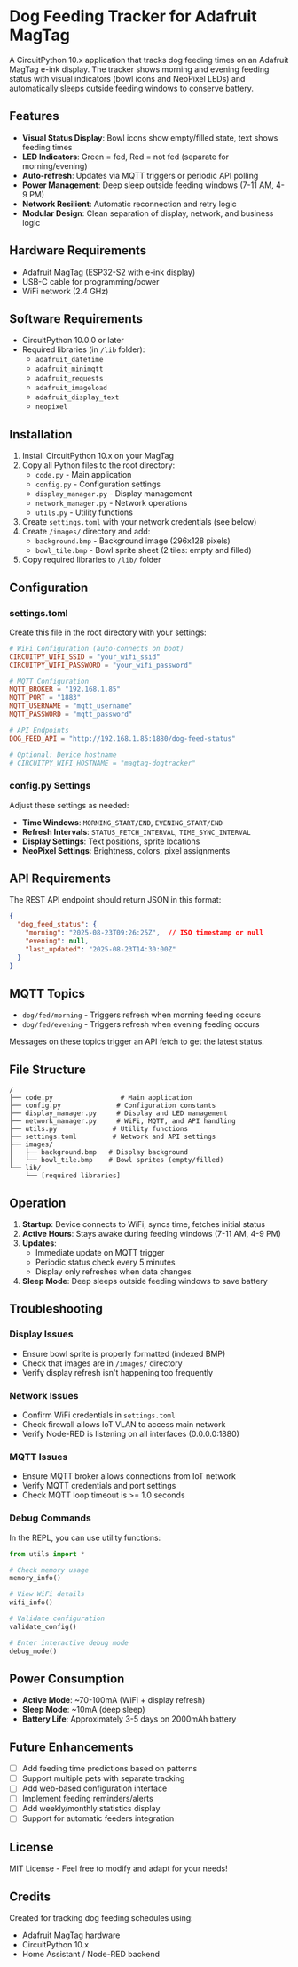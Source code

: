 # Dog Feeding Tracker for Adafruit MagTag

A CircuitPython 10.x application that tracks dog feeding times on an Adafruit MagTag e-ink display. The tracker shows morning and evening feeding status with visual indicators (bowl icons and NeoPixel LEDs) and automatically sleeps outside feeding windows to conserve battery.

## Features

- **Visual Status Display**: Bowl icons show empty/filled state, text shows feeding times
- **LED Indicators**: Green = fed, Red = not fed (separate for morning/evening)
- **Auto-refresh**: Updates via MQTT triggers or periodic API polling
- **Power Management**: Deep sleep outside feeding windows (7-11 AM, 4-9 PM)
- **Network Resilient**: Automatic reconnection and retry logic
- **Modular Design**: Clean separation of display, network, and business logic

## Hardware Requirements

- Adafruit MagTag (ESP32-S2 with e-ink display)
- USB-C cable for programming/power
- WiFi network (2.4 GHz)

## Software Requirements

- CircuitPython 10.0.0 or later
- Required libraries (in `/lib` folder):
  - `adafruit_datetime`
  - `adafruit_minimqtt`
  - `adafruit_requests`
  - `adafruit_imageload`
  - `adafruit_display_text`
  - `neopixel`

## Installation

1. Install CircuitPython 10.x on your MagTag
2. Copy all Python files to the root directory:
   - `code.py` - Main application
   - `config.py` - Configuration settings
   - `display_manager.py` - Display management
   - `network_manager.py` - Network operations
   - `utils.py` - Utility functions
3. Create `settings.toml` with your network credentials (see below)
4. Create `/images/` directory and add:
   - `background.bmp` - Background image (296x128 pixels)
   - `bowl_tile.bmp` - Bowl sprite sheet (2 tiles: empty and filled)
5. Copy required libraries to `/lib/` folder

## Configuration

### settings.toml

Create this file in the root directory with your settings:

```toml
# WiFi Configuration (auto-connects on boot)
CIRCUITPY_WIFI_SSID = "your_wifi_ssid"
CIRCUITPY_WIFI_PASSWORD = "your_wifi_password"

# MQTT Configuration
MQTT_BROKER = "192.168.1.85"
MQTT_PORT = "1883"
MQTT_USERNAME = "mqtt_username"
MQTT_PASSWORD = "mqtt_password"

# API Endpoints
DOG_FEED_API = "http://192.168.1.85:1880/dog-feed-status"

# Optional: Device hostname
# CIRCUITPY_WIFI_HOSTNAME = "magtag-dogtracker"
```

### config.py Settings

Adjust these settings as needed:

- **Time Windows**: `MORNING_START/END`, `EVENING_START/END`
- **Refresh Intervals**: `STATUS_FETCH_INTERVAL`, `TIME_SYNC_INTERVAL`
- **Display Settings**: Text positions, sprite locations
- **NeoPixel Settings**: Brightness, colors, pixel assignments

## API Requirements

The REST API endpoint should return JSON in this format:

```json
{
  "dog_feed_status": {
    "morning": "2025-08-23T09:26:25Z",  // ISO timestamp or null
    "evening": null,
    "last_updated": "2025-08-23T14:30:00Z"
  }
}
```

## MQTT Topics

- `dog/fed/morning` - Triggers refresh when morning feeding occurs
- `dog/fed/evening` - Triggers refresh when evening feeding occurs

Messages on these topics trigger an API fetch to get the latest status.

## File Structure

```
/
├── code.py                 # Main application
├── config.py              # Configuration constants
├── display_manager.py     # Display and LED management
├── network_manager.py     # WiFi, MQTT, and API handling
├── utils.py              # Utility functions
├── settings.toml         # Network and API settings
├── images/
│   ├── background.bmp   # Display background
│   └── bowl_tile.bmp    # Bowl sprites (empty/filled)
└── lib/
    └── [required libraries]
```

## Operation

1. **Startup**: Device connects to WiFi, syncs time, fetches initial status
2. **Active Hours**: Stays awake during feeding windows (7-11 AM, 4-9 PM)
3. **Updates**: 
   - Immediate update on MQTT trigger
   - Periodic status check every 5 minutes
   - Display only refreshes when data changes
4. **Sleep Mode**: Deep sleeps outside feeding windows to save battery

## Troubleshooting

### Display Issues
- Ensure bowl sprite is properly formatted (indexed BMP)
- Check that images are in `/images/` directory
- Verify display refresh isn't happening too frequently

### Network Issues
- Confirm WiFi credentials in `settings.toml`
- Check firewall allows IoT VLAN to access main network
- Verify Node-RED is listening on all interfaces (0.0.0.0:1880)

### MQTT Issues
- Ensure MQTT broker allows connections from IoT network
- Verify MQTT credentials and port settings
- Check MQTT loop timeout is >= 1.0 seconds

### Debug Commands

In the REPL, you can use utility functions:

```python
from utils import *

# Check memory usage
memory_info()

# View WiFi details
wifi_info()

# Validate configuration
validate_config()

# Enter interactive debug mode
debug_mode()
```

## Power Consumption

- **Active Mode**: ~70-100mA (WiFi + display refresh)
- **Sleep Mode**: ~10mA (deep sleep)
- **Battery Life**: Approximately 3-5 days on 2000mAh battery

## Future Enhancements

- [ ] Add feeding time predictions based on patterns
- [ ] Support multiple pets with separate tracking
- [ ] Add web-based configuration interface
- [ ] Implement feeding reminders/alerts
- [ ] Add weekly/monthly statistics display
- [ ] Support for automatic feeders integration

## License

MIT License - Feel free to modify and adapt for your needs!

## Credits

Created for tracking dog feeding schedules using:
- Adafruit MagTag hardware
- CircuitPython 10.x
- Home Assistant / Node-RED backend